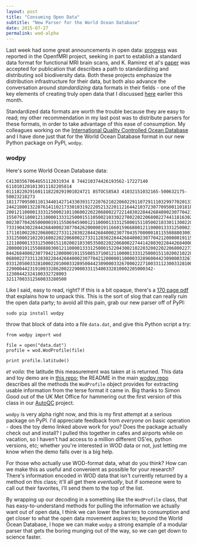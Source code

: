 ```yaml
---
layout: post
title: "Consuming Open Data"
subtitle: "New Parser for the World Ocean Database"
date: 2015-07-27
permalink: wod-alpha
---
```


Last week had some great announcements in open data: [progress][fMRI] was reported in the OpenfMRI project, seeking in part to establish a standard data format for functional MRI brain scans, and K. Ramirez et al's [paper][Ramirez] was accepted for publication that describes a path to standardizing and distributing soil biodiversity data. Both these projects emphasize the distribution infrastructure for their data, but both also advance the conversation around *standardizing* data formats in their fields - one of the key elements of creating truly open data that I discussed [here][opendata] earlier this month.

Standardized data formats are worth the trouble because they are easy to read; my other recommendation in my last post was to distribute parsers for these formats, in order to take advantage of this ease of consumption. My colleagues working on the [International Quality Controlled Ocean Database][iquod] and I have done just that for the World Ocean Database format in our new Python package on PyPI, `wodpy`.

### wodpy

Here's some World Ocean Database data:

```
C41303567064US5112031934 8 744210374426193562-17227140 6110101201013011182205814
01118220291601118220291901024721 8STOCS85A3 41032151032165-500632175-50023218273
18117709500110134401427143303931722076210220602291107291110329977020133023846181
24421800132207614110217330103192220521322011216442103723077095001101818115508527
20012110000133312500021011060022022068002272214830228442684000230770421200000191
15507911800121100001333125000151105002103302270022022068002274411816302284426840
00230770426500000191155069459001211000013331250001511050021033011300220220680022
73319043022844268400023077042620000019116601596680012110000133312500021022016002
17110100220220680022733112830228442684000230770435700000181155088803001211000013
33125000210220160022022068002273311283022844268400023077042120000019115508880300
12110000133312500015110200210330535002202206800227441428030228442684000230770421
20000019115508880300121100001333125000152204300210220320022022068002273312563022
84426840002307704212000001911550853710012110000133312500015110200210220160022022
06800227331128302284426840002307704212000001100003328960044230900033267500222650
03312050033281000220100033289500442309000332670002227100331123003328100022025002
22900044231910033286200222900033115400332810002205000342-12300442324100332728003
32117003312560033280500 

```

Like I said, easy to read, right? If this is a bit opaque, there's a [170 page pdf][wod] that explains how to unpack this. This is the sort of slog that can really ruin the open data party; to avoid all this pain, grab our new parser off of PyPI:

```
sudo pip install wodpy
```

throw that block of data into a file `data.dat`, and give this Python script a try:

```
from wodpy import wod

file = open("data.dat")
profile = wod.WodProfile(file)

print profile.latitude()
```

*et voila*: the latitude this measurement was taken at is returned. This data and toy demo are in [this repo][toy]; the README in the main [wodpy repo][wodpy] describes all the methods the `WodProfile` object provides for extracting usable information from the terse format it came in. Big thanks to Simon Good out of the UK Met Office for hammering out the first version of this class in our [AutoQC][autoqc] project.

`wodpy` is very alpha right now, and this is my first attempt at a serious package on PyPI. I'd appreciate feedback from *everyone* on basic operation - does the toy demo linked above work for you? Does the package actually check out and install? I pulled this together in cafes and airports while on vacation, so I haven't had access to a million different OS'es, python versions, etc; whether you're interested in WOD data or not, just letting me know when the demo falls over is a big help.

For those who actually use WOD-format data, what do you think? How can we make this as useful and convenient as possible for your research? There's information encoded in WOD data that isn't currently returned by a method on this class; it'll all get there *eventually*, but if someone were to call out their favorites, I'll send them to the top of the list.

By wrapping up our decoding in a something like the `WodProfile` class, that has easy-to-understand methods for pulling the information we actually want out of open data, I think we can lower the barriers to consumption and get closer to what the open data movement aspires to; beyond the World Ocean Database, I hope we can make `wodpy` a strong example of a modular parser that gets the boring munging out of the way, so we can get down to science faster. 

[fMRI]: http://www.livescience.com/51523-massive-brain-scan-database-goes-online.html
[Ramirez]: http://journal.frontiersin.org/article/10.3389/fevo.2015.00091/abstract
[opendata]: http://billmills.github.io/blog/truly-open-data
[iquod]: https://github.com/IQuOD
[wod]: http://data.nodc.noaa.gov/woa/WOD/DOC/wodreadme.pdf
[toy]: https://github.com/BillMills/woddemo 
[wodpy]: https://github.com/IQuOD/wodpy
[autoqc]: https://github.com/IQuOD/AutoQC